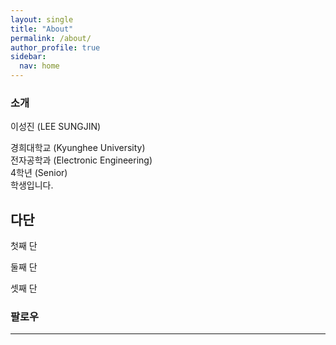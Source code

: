 ```yaml
---
layout: single
title: "About"
permalink: /about/
author_profile: true
sidebar:
  nav: home
---
```


### 소개
이성진 (LEE SUNGJIN)<br>

경희대학교 (Kyunghee University)<br>
전자공학과 (Electronic Engineering)<br>
4학년 (Senior)<br>
학생입니다.

<div class="col">
  <h2>다단</h2>
  <p>첫째 단</p>
  <p>둘째 단</p>
  <p>셋째 단</p>
</div>

### 팔로우

---